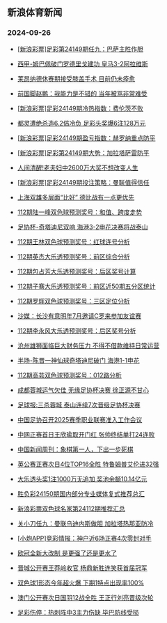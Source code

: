 ## 新浪体育新闻 
### 2024-09-26

+ [[新浪彩票]足彩第24149期任九：巴萨主胜作胆](https://sports.sina.com.cn/l/2024-09-25/doc-incqikzw5370550.shtml)

+ [西甲-姆巴佩破门罗德里戈建功 皇马3-2阿拉维斯](https://sports.sina.com.cn/g/laliga/2024-09-25/doc-incqikzw5387797.shtml)

+ [莱昂纳德休赛期接受膝盖手术 目前仍未痊愈](https://sports.sina.com.cn/basketball/nba/2024-09-25/doc-incqikzw5390901.shtml)

+ [前国脚赵鹏：我能力是不错的 当年被骂非常难受](https://sports.sina.com.cn/china/2024-09-25/doc-incqikzz0892751.shtml)

+ [[新浪彩票]足彩24149期冷热指数：费伦茨不败](https://sports.sina.com.cn/l/2024-09-25/doc-incqikzz0912371.shtml)

+ [都灵遭绝杀造6.2倍冷负 足彩头奖爆6注128万元](https://sports.sina.com.cn/l/2024-09-25/doc-incqikzz0896581.shtml)

+ [[新浪彩票]足彩24149期盈亏指数：赫罗纳重点防平](https://sports.sina.com.cn/l/2024-09-25/doc-incqikzz0884580.shtml)

+ [[新浪彩票]足彩第24149期大势：加拉塔萨雷防平](https://sports.sina.com.cn/l/2024-09-25/doc-incqikzw5369482.shtml)

+ [人间清醒!老夫妇中2600万大奖不想改变人生](https://sports.sina.com.cn/l/2024-09-25/doc-incqikzz0880175.shtml)

+ [[新浪彩票]足彩24149期投注策略：曼联值得信任](https://sports.sina.com.cn/l/2024-09-25/doc-incqikzz0884094.shtml)

+ [上海双雄多层面“比好” 德比战有一点更优先](https://sports.sina.com.cn/china/2024-09-25/doc-incqkhfn5108037.shtml)

+ [112期陆一峰双色球预测奖号：和值、跨度走势](https://sports.sina.com.cn/l/2024-09-25/doc-incqizxn8396844.shtml)

+ [足协杯-奇塔迪尼双响 海港3-2申花决赛将战泰山](https://sports.sina.com.cn/china/cfacup/2024-09-25/doc-incqksve8180371.shtml)

+ [112期王林双色球预测奖号：红球连号分析](https://sports.sina.com.cn/l/2024-09-25/doc-incqizxt0750362.shtml)

+ [112期英杰大乐透预测奖号：前区综合分析](https://sports.sina.com.cn/l/2024-09-25/doc-incqiriu5312913.shtml)

+ [112期包占芳大乐透预测奖号：后区奖号计算](https://sports.sina.com.cn/l/2024-09-25/doc-incqiriv4089746.shtml)

+ [112期子骞大乐透预测奖号：前区近50期五分区统计](https://sports.sina.com.cn/l/2024-09-25/doc-incqiriu5315822.shtml)

+ [112期罗辉双色球预测奖号：三区定位分析](https://sports.sina.com.cn/l/2024-09-25/doc-incqizxr3999197.shtml)

+ [沙媒：长沙有意明年7月邀请C罗来参加友谊赛](https://sports.sina.com.cn/global/others/2024-09-25/doc-incqkhfr0703286.shtml)

+ [112期李永风大乐透预测奖号：后区奖号分析](https://sports.sina.com.cn/l/2024-09-25/doc-incqiris8536255.shtml)

+ [沧州雄狮面临巨大财务压力 不得不借款维持日常运营](https://sports.sina.com.cn/china/2024-09-25/doc-incqizxn8390358.shtml)

+ [半场-陈晋一神仙球奇塔迪尼破门 海港1-1申花](https://sports.sina.com.cn/china/cfacup/2024-09-25/doc-incqksve8166401.shtml)

+ [112期高芸双色球预测奖号：012路分析](https://sports.sina.com.cn/l/2024-09-25/doc-incqizxn8396023.shtml)

+ [成都蓉城运气欠佳 无缘足协杯决赛 徐正源不甘心](https://sports.sina.com.cn/china/2024-09-25/doc-incqkhfr0703671.shtml)

+ [足球报:三杀蓉城 泰山连续7次晋级足协杯决赛](https://sports.sina.com.cn/china/cfacup/2024-09-25/doc-incqkhfr0701723.shtml)

+ [中国足协召开2025赛季职业联赛准入工作会议](https://sports.sina.com.cn/china/2024-09-25/doc-incqkhfp3956005.shtml)

+ [中网正赛首日王欣瑜取开门红 张帅终结单打24连败](https://sports.sina.com.cn/tennis/china/2024-09-25/doc-incqksve8157984.shtml)

+ [中国新闻周刊：象棋第一人，下出一步死棋](https://sports.sina.com.cn/go/2024-09-25/doc-incqizxr3975339.shtml)

+ [英公赛正赛次日4位TOP16全胜 特鲁姆普艾伦进32强](https://sports.sina.com.cn/others/snooker/2024-09-25/doc-incqiris8550361.shtml)

+ [大乐透头奖1注1000万无追加 奖池余额10.14亿元](https://sports.sina.com.cn/l/2024-09-25/doc-incqksve8188884.shtml)

+ [胜负彩24150期国内部分专业媒体复式推荐总汇](https://sports.sina.com.cn/l/2024-09-25/doc-incqirix0824901.shtml)

+ [新浪彩票双色球名家第24112期推荐汇总](https://sports.sina.com.cn/l/2024-09-25/doc-incqizxq5181192.shtml)

+ [关小刀任九：曼联乌迪内斯做胆 加拉塔热那亚防冷](https://sports.sina.com.cn/l/2024-09-25/doc-incqkhfk8306286.shtml)

+ [[小炮APP]竞彩情报：神户近6场正赛4次零封对手](https://sports.sina.com.cn/l/2024-09-25/doc-incqiris8504600.shtml)

+ [欧冠全新大改制 是更强了还是更水了](https://sports.sina.com.cn/g/pl/2024-09-25/doc-incqizxq5170217.shtml)

+ [晋城公开赛王莽岭收官 杨鼎新胜连笑获首届冠军](https://sports.sina.com.cn/go/2024-09-25/doc-incqksvm0570150.shtml)

+ [双色球1形态今年超火爆 下期1特点出现率100%](https://sports.sina.com.cn/l/2024-09-25/doc-incqivrq8451473.shtml)

+ [澳门公开赛次日国羽12战全胜 王正行刘亮晋级次轮](https://sports.sina.com.cn/others/badmin/2024-09-25/doc-incqksvm0590921.shtml)

+ [足彩伤停：热刺阵中3主力伤缺 毕巴防线受损](https://sports.sina.com.cn/l/2024-09-25/doc-incqizxt0720192.shtml)

